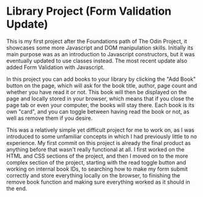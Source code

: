 # Library Project (Form Validation Update)

This is my first project after the Foundations path of The Odin Project, it showcases some more Javascript and DOM manipulation skills. Initially its main purpose was as an introduction to Javascript constructors, but it was eventually updated to use classes instead. The most recent update also added Form Validation with Javascript.

In this project you can add books to your library by clicking the "Add Book" button on the page, which will ask for the book title, author, page count and whether you have read it or not. This book will then be displayed on the page and locally stored in your browser, which means that if you close the page tab or even your computer, the books will stay there. Each book is its own "card", and you can toggle between having read the book or not, as well as remove them if you desire.

This was a relatively simple yet difficult project for me to work on, as I was introduced to some unfamiliar concepts in which I had previously little to no experience. My first commit on this project is already the final product as anything before that wasn't really functional at all. I first worked on the HTML and CSS sections of the project, and then I moved on to the more complex section of the project, starting with the read toggle button and working on internal book IDs, to searching how to make my form submit correctly and store everything locally on the browser, to finishing the remove book function and making sure everything worked as it should in the end.